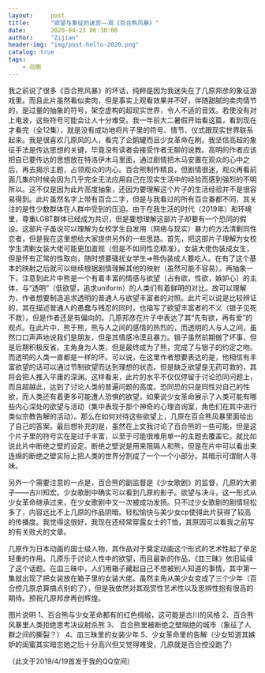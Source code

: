```yaml
---
layout:     post
title:      "欲望与象征的迷宫——观《百合熊风暴》"
date:       2020-04-23 06:30:00
author:     "Zijian"
header-img: "img/post-hello-2020.png"
catalog: true
tags:
    - 动画
---
```


我之前说了很多《百合熊风暴》的坏话，纯粹是因为我迷失在了几原邦彦的象征游戏里。而且此片虽然看似卖肉，但是事实上观看效果并不好，伴随甜腻的卖肉情节的，是过量的抽象的符号，架空虚构的超现实世界，令人不适的音效。若使没有对上电波，这些符号可能会让人十分难受。我一年前大二暑假开始看这篇，看到现在才看完（全12集），就是没有成功地将片子里的符号、情节、仪式跟现实世界联系起来。我是很喜欢几原风的人，看完了企鹅罐而且少女革命在刷。我坚信高超的象征手法是传达思想的关键，毕竟没有读者会接受作者无聊的说教。高明的作者应该把自已要传达的思想放在特洛伊木马里面，通过剧情把木马安置在观众的心中之后，再去揭示主题，占领观众的内心。百合熊制作精良，但剧情很迷，观众再看前面几集的时候会因为几乎完全无法应用自己在现实生活中的经验而感到强烈的不明所以。这不仅是因为此片高度抽象，还因为要理解这个片子的生活经验并不是很容易得到。此片虽然名字上带有百合二字，但是与我看过的所有百合番都不同，其关注的是性少数群体在人群中受到的压迫。由于在我生活的时代（2019年）和环境里，尊重LGBT群体已经成为共识，但是要想理解这部片子却要有一个恐同的假设。这部片子虽说可以理解为女校学生自发用（网络与现实）暴力的方法清剿同性恋者，但是我在这里想给大家提供另外的一些思路。首先，把这部片子理解为女校学生清剿女装大佬可能更加直观（但是不如同性恋精准）。女装大佬伪装成女生，但是怀有正常的性取向，随时想要骚扰女学生=>熊伪装成人要吃人。在有了这个基本的映射之后就可以继续根据剧情理解其他的映射（虽然可能不容易）。再抽象一下，注意到此片中熊是一个有着丰富的情感与欲望（占有欲，性欲，嫉妒心）的主体，与“透明”（低欲望，追求uniform）的人类们有着鲜明的对比。故可以理解为，作者想要制造追求透明的普通人与欲望丰富者的对照。此片可以说是比较辨证的，其在描述普通人的愚蠢与残忍的同时，也描写了欲望丰富者的不义（银子见死不救）。但是作者还是有偏向的。几原邦彦在片子中表达了其“先有欲，再有爱”的观点。在此片中，熊于熊，熊与人之间的感情的热烈的，而透明的人与人之间，虽然口口声声地说我们是朋友，但是其情感冷漠且暴力。银子虽然前期做了坏事，但是后期积极反省。主角身为人类，但是最终成为了熊，完成了与银子的约定之吻。而透明的人类一直都是一样的坏。可以说，在这里作者想要表达的是，他相信有丰富欲望的话可以通过节制欲望而达到理想的状态。但是缺乏欲望是无药可救的，其将会把人推入平庸的深渊。这样看来，此片的水平不仅仅停留于讨论恐同问题上，而且超越此，达到了讨论人类的普遍问题的高度。恐同恐的只是同性对自己的性欲，而人类还有着更多可能遭人恐惧的欲望。如果说少女革命展示了人类可能有哪些内心深处的欲望与活动（集中表现于那个神奇的心理咨询室，角色们在其中进行类似宗教告解的活动）。那么在如何对待这些欲望上，几原在百合熊风暴里面给出了自己的答案。最后想补充的是，虽然在上文我讨论了百合熊的一些可能，但是这个片子里的符号实在是过于丰富，以至于可能很难用单一的主题去覆盖它。就比如说此片中断绝之壁的设定。断绝之壁说是用来阻隔人和熊，但是在片中可以看出来连绵的断绝之壁实际上把人类的世界分割成了一个一个小部分。其暗示可谓耐人寻味。

另外一个需要注意的一点是，百合熊的副监督是《少女歌剧》的监督，几原的大弟子——古川知宏。少女歌剧中确实可以看到几原的影子。欲望与决斗，这一形式从少女革命继承过来，在少女歌剧中又一次被成功发扬。只不过少女歌剧的剧情轻松多了，内容远比不上几原的作品阴暗。轻松愉快与美少女cp使得此片获得了较高的传播度。我觉得这很好，我现在还经常穿露女士的T恤，其原因可以看我之前写的有关败犬的文章。

几原作为日本动画的国士级人物，其作品对于奠定动画这个形式的艺术性起了举足轻重的作用。几原乐于讨论人性中的欲望，而且最新的作品，《皿三昧》依旧延续了这个话题。在皿三昧中，人们用箱子藏起自己不想被别人知道的事情，其中第一集就出现了把女装放在箱子里的女装大佬。虽然主角从美少女变成了三个少年（百合控几原总算搞点别的了），但是我依然对其观赏性艺术性以及思辨性抱有很高的期待。预祝几原邦彦再创辉煌。

图片说明 1、百合熊与少女革命都有的红色绸缎，这可能是古川的风格 2、百合熊风暴里人类拒绝思考决议射杀熊
3、 百合熊里被断绝之壁隔绝的城市（象征了人群之间的撕裂？） 4、皿三昧里的女装少年 5、少女革命里的告解（少女知道其嫉妒的闺蜜其实暗恋她之后十分高兴但又觉得难受，几原就是百合控没跑了）

（此文于2019/4/19首发于我的QQ空间）
